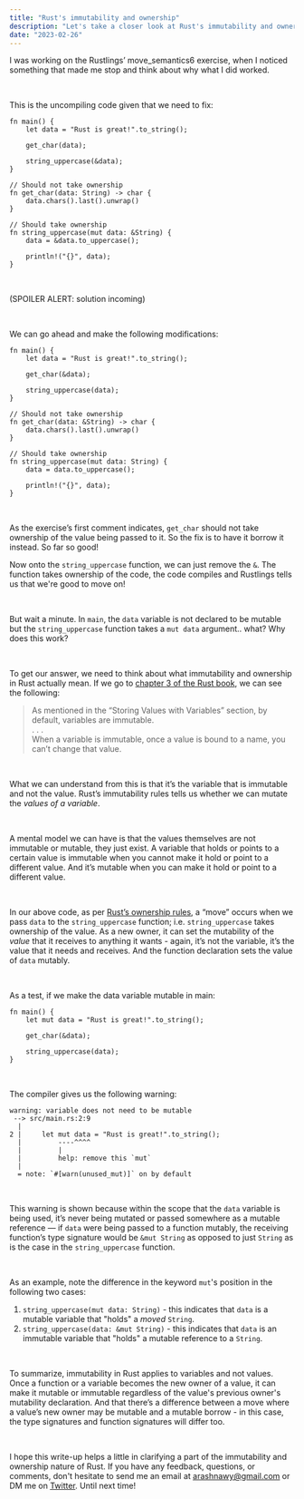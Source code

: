 ```yaml
---
title: "Rust's immutability and ownership"
description: "Let's take a closer look at Rust's immutability and ownership rules through Rustlings' move_semantics6 exercise."
date: "2023-02-26"
---
```


I was working on the Rustlings’ move_semantics6 exercise, when I noticed something that made me stop and think about why what I did worked.

<br />

This is the uncompiling code given that we need to fix:

```
fn main() {
    let data = "Rust is great!".to_string();

    get_char(data);

    string_uppercase(&data);
}

// Should not take ownership
fn get_char(data: String) -> char {
    data.chars().last().unwrap()
}

// Should take ownership
fn string_uppercase(mut data: &String) {
    data = &data.to_uppercase();

    println!("{}", data);
}
```

<br />

(SPOILER ALERT: solution incoming)

<br />

We can go ahead and make the following modifications:
```
fn main() {
    let data = "Rust is great!".to_string();

    get_char(&data);

    string_uppercase(data);
}

// Should not take ownership
fn get_char(data: &String) -> char {
    data.chars().last().unwrap()
}

// Should take ownership
fn string_uppercase(mut data: String) {
    data = data.to_uppercase();

    println!("{}", data);
}
```

<br />

As the exercise’s first comment indicates, `get_char` should not take ownership of the value being passed to it. So the fix is to have it borrow it instead. So far so good!

Now onto the `string_uppercase` function, we can just remove the `&`. The function takes ownership of the code, the code compiles and Rustlings tells us that we're good to move on!

<br />

But wait a minute. In `main`, the `data` variable is not declared to be mutable but the `string_uppercase` function takes a `mut data` argument.. what? Why does this work?

<br />

To get our answer, we need to think about what immutability and ownership in Rust actually mean. If we go to [chapter 3 of the Rust book](https://doc.rust-lang.org/book/ch03-01-variables-and-mutability.html), we can see the following:
> As mentioned in the “Storing Values with Variables” section, by default, variables are immutable.
> <br />
> . . .
> <br />
> When a variable is immutable, once a value is bound to a name, you can’t change that value.

<br />

What we can understand from this is that it’s the variable that is immutable and not the value. Rust’s immutability rules tells us whether we can mutate the *values of a variable*.

<br />

A mental model we can have is that the values themselves are not immutable or mutable, they just exist. A variable that holds or points to a certain value is immutable when you cannot make it hold or point to a different value. And it’s mutable when you can make it hold or point to a different value.

<br />

In our above code, as per [Rust’s ownership rules](https://doc.rust-lang.org/book/ch04-01-what-is-ownership.html), a “move” occurs when we pass `data` to the `string_uppercase` function; i.e. `string_uppercase` takes ownership of the value. As a new owner, it can set the mutability of the *value* that it receives to anything it wants - again, it’s not the variable, it’s the value that it needs and receives. And the function declaration sets the value of `data` mutably.

<br />

As a test, if we make the data variable mutable in main:
```
fn main() {
    let mut data = "Rust is great!".to_string();

    get_char(&data);

    string_uppercase(data);
}
```
<br />

The compiler gives us the following warning:

```
warning: variable does not need to be mutable
 --> src/main.rs:2:9
  |
2 |     let mut data = "Rust is great!".to_string();
  |         ----^^^^
  |         |
  |         help: remove this `mut`
  |
  = note: `#[warn(unused_mut)]` on by default
```

<br />

This warning is shown because within the scope that the `data` variable is being used, it’s never being mutated or passed somewhere as a mutable reference — if `data` were being passed to a function mutably, the receiving function’s type signature would be `&mut String` as opposed to just `String` as is the case in the `string_uppercase` function.

<br />

As an example, note the difference in the keyword `mut`'s position in the following two cases:
1. `string_uppercase(mut data: String)` - this indicates that `data` is a mutable variable that "holds" a _moved_ `String`.
2. `string_uppercase(data: &mut String)` - this indicates that `data` is an immutable variable that "holds" a mutable reference to a `String`.

<br />

To summarize, immutability in Rust applies to variables and not values. Once a function or a variable becomes the new owner of a value, it can make it mutable or immutable regardless of the value's previous owner's mutability declaration. And that there’s a difference between a move where a value’s new owner may be mutable and a mutable borrow - in this case, the type signatures and function signatures will differ too.

<br />

I hope this write-up helps a little in clarifying a part of the immutability and ownership nature of Rust. If you have any feedback, questions, or comments, don't hesitate to send me an email at <u>arashnawy@gmail.com</u> or DM me on <u>[Twitter](https://twitter.com/arash11gt)</u>. Until next time!
